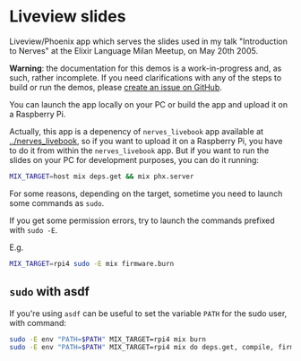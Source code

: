 # Liveview slides 

Liveview/Phoenix app which serves the slides used in my talk "Introduction to Nerves"
at the Elixir Language Milan Meetup, on May 20th 2005.

**Warning**: the documentation for this demos is a work-in-progress and, as such, rather incomplete.
    If you need clarifications with any of the steps to build or run the demos, please [create an issue on GitHub](https://github.com/csarnataro/nerves_talk/issues).


You can launch the app locally on your PC or build the app and upload it on a Raspberry Pi.

Actually, this app is a depenency of `nerves_livebook` app available at [../nerves_livebook](../nerves_livebook/),
so if you want to upload it on a Raspberry Pi, you have to do it from within the `nerves_livebook` app.
But if you want to run the slides on your PC for development purposes, you can do it running:

```sh
MIX_TARGET=host mix deps.get && mix phx.server
```

For some reasons, depending on the target, sometime you need to launch some commands as `sudo`.

If you get some permission errors, try to launch the commands prefixed with `sudo -E`.

E.g.
```sh
MIX_TARGET=rpi4 sudo -E mix firmware.burn
```

## `sudo` with asdf
If you're using `asdf` can be useful to set the variable `PATH` for the sudo user, with command:

```sh
sudo -E env "PATH=$PATH" MIX_TARGET=rpi4 mix burn
sudo -E env "PATH=$PATH" MIX_TARGET=rpi4 mix do deps.get, compile, firmware && ./upload.sh nerves.local
```
